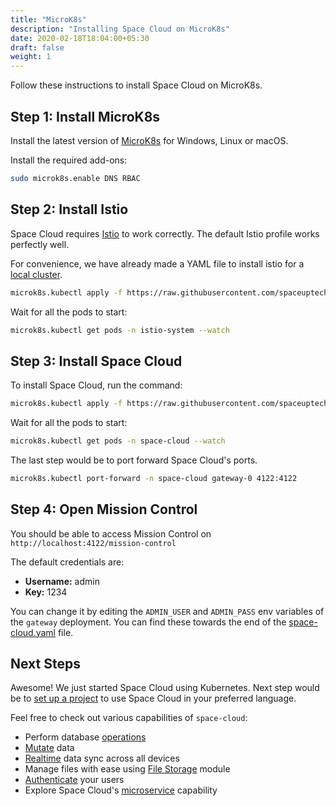 ```yaml
---
title: "MicroK8s"
description: "Installing Space Cloud on MicroK8s"
date: 2020-02-18T18:04:00+05:30
draft: false
weight: 1
---
```


Follow these instructions to install Space Cloud on MicroK8s.

## Step 1: Install MicroK8s

Install the latest version of [MicroK8s](https://microk8s.io/) for Windows, Linux or macOS.

Install the required add-ons:
```bash
sudo microk8s.enable DNS RBAC
```

## Step 2: Install Istio

Space Cloud requires [Istio](https://istio.io/docs/setup/getting-started/) to work correctly. The default Istio profile works perfectly well.

For convenience, we have already made a YAML file to install istio for a [local cluster](https://raw.githubusercontent.com/spaceuptech/space-cloud/master/install-manifests/kubernetes/local/istio.yaml).

```bash
microk8s.kubectl apply -f https://raw.githubusercontent.com/spaceuptech/space-cloud/master/install-manifests/kubernetes/local/istio.yaml
```

Wait for all the pods to start:

```bash
microk8s.kubectl get pods -n istio-system --watch
```

## Step 3: Install Space Cloud

To install Space Cloud, run the command:

```bash
microk8s.kubectl apply -f https://raw.githubusercontent.com/spaceuptech/space-cloud/master/install-manifests/kubernetes/local/space-cloud.yaml
```

Wait for all the pods to start:

```bash
microk8s.kubectl get pods -n space-cloud --watch
```

The last step would be to port forward Space Cloud's ports.

```bash
microk8s.kubectl port-forward -n space-cloud gateway-0 4122:4122
```

## Step 4: Open Mission Control

You should be able to access Mission Control on `http://localhost:4122/mission-control`

The default credentials are:
- **Username:** admin
- **Key:** 1234

You can change it by editing the `ADMIN_USER` and `ADMIN_PASS` env variables of the `gateway` deployment. You can find these towards the end of the [space-cloud.yaml](https://raw.githubusercontent.com/spaceuptech/space-cloud/master/install-manifests/kubernetes/local/space-cloud.yaml) file.  

## Next Steps

Awesome! We just started Space Cloud using Kubernetes. Next step would be to [set up a project](/introduction/setting-up-project/) to use Space Cloud in your preferred language.

Feel free to check out various capabilities of `space-cloud`:

- Perform database [operations](/storage/database/queries)
- [Mutate](/storage/database/mutations) data
- [Realtime](/storage/database/subscriptions) data sync across all devices
- Manage files with ease using [File Storage](/storage/filestore) module
- [Authenticate](/user-management) your users
- Explore Space Cloud's [microservice](/microservices) capability
